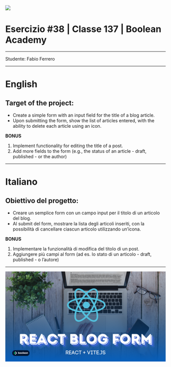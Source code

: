 <img src="https://lwfiles.mycourse.app/6368e5089f20781a7e4f1805-public/2c162927114072f9ebbf04043a593fb9.png" width="200">
<br>

# Esercizio #38 | Classe 137 | Boolean Academy

---

Studente: Fabio Ferrero

---
# English

## Target of the project:
- Create a simple form with an input field for the title of a blog article.
 - Upon submitting the form, show the list of articles entered, with the ability to delete each article using an icon.
 
 **BONUS**
 1. Implement functionality for editing the title of a post.
 2. Add more fields to the form (e.g., the status of an article - draft, published - or the author)


---
# Italiano

## Obiettivo del progetto:
 - Creare un semplice form con un campo input per il titolo di un articolo del blog.
 - Al submit del form, mostrare la lista degli articoli inseriti, con la possibilità di cancellare ciascun articolo utilizzando un’icona.
 
 **BONUS**
 1. Implementare la funzionalità di modifica del titolo di un post.
 2. Aggiungere più campi al form (ad es. lo stato di un articolo - draft, published - o l’autore)

---

<img src="./README.png">